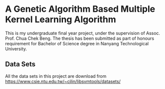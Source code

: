 # A Genetic Algorithm Based Multiple Kernel Learning Algorithm

This is my undergraduate final year project, under the supervision of Assoc. Prof. Chua Chek Beng. The thesis has been submitted as part of honours requirement for Bachelor of Science degree in Nanyang Technological University.

## Data Sets

All the data sets in this project are download from https://www.csie.ntu.edu.tw/~cjlin/libsvmtools/datasets/
